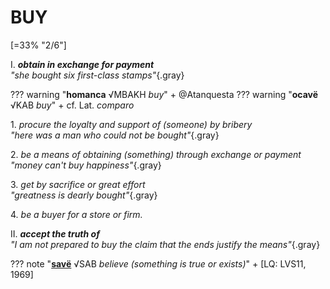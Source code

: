 # BUY

[=33% "2/6"]

I. ***obtain in exchange for payment***<br>
*"she bought six first-class stamps"*{.gray}

??? warning "**homanca** √MBAKH *buy*"
	+ @Atanquesta
??? warning "**ocavë** √KAB *buy*"
	+ cf. Lat. *comparo*

1\. *procure the loyalty and support of (someone) by bribery*<br>
*"here was a man who could not be bought"*{.gray}

2\. *be a means of obtaining (something) through exchange or payment*<br>
*"money can't buy happiness"*{.gray}

3\. *get by sacrifice or great effort*<br>
*"greatness is dearly bought"*{.gray}

4\. *be a buyer for a store or firm.*

II. ***accept the truth of***<br>
*"I am not prepared to buy the claim that the ends justify the means"*{.gray}

??? note "[**savë**](https://eldamo.org/content/words/word-3126183753.html) √SAB *believe (something is true or exists)*"
	+ [LQ: LVS11, 1969]